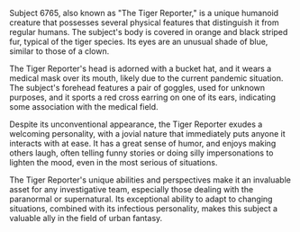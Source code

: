 Subject 6765, also known as "The Tiger Reporter," is a unique humanoid creature that possesses several physical features that distinguish it from regular humans. The subject's body is covered in orange and black striped fur, typical of the tiger species. Its eyes are an unusual shade of blue, similar to those of a clown. 

The Tiger Reporter's head is adorned with a bucket hat, and it wears a medical mask over its mouth, likely due to the current pandemic situation. The subject's forehead features a pair of goggles, used for unknown purposes, and it sports a red cross earring on one of its ears, indicating some association with the medical field. 

Despite its unconventional appearance, the Tiger Reporter exudes a welcoming personality, with a jovial nature that immediately puts anyone it interacts with at ease. It has a great sense of humor, and enjoys making others laugh, often telling funny stories or doing silly impersonations to lighten the mood, even in the most serious of situations. 

The Tiger Reporter's unique abilities and perspectives make it an invaluable asset for any investigative team, especially those dealing with the paranormal or supernatural. Its exceptional ability to adapt to changing situations, combined with its infectious personality, makes this subject a valuable ally in the field of urban fantasy.